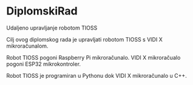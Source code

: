 # DiplomskiRad
Udaljeno upravljanje robotom TIOSS

Cilj ovog diplomskog rada je upravljati robotom TIOSS s VIDI X mikroračunalom.

Robot TIOSS pogoni Raspberry Pi mikroračunalo.
VIDI X mikroračualo pogoni ESP32 mikrokontroler.

Robot TIOSS je programiran u Pythonu dok VIDI X mikroračunalo u C++.
